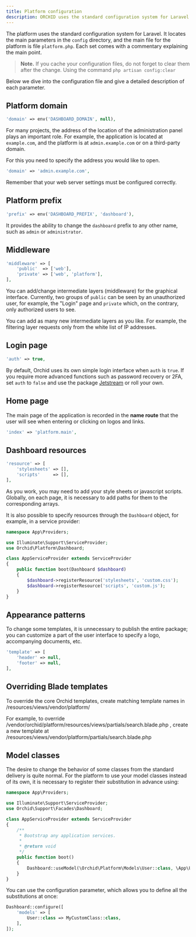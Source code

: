 ```yaml
---
title: Platform configuration
description: ORCHID uses the standard configuration system for Laravel.
---
```


The platform uses the standard configuration system for Laravel.
It locates the main parameters in the `config` directory, and the main file for the platform is
file `platform.php`. Each set comes with a commentary explaining the main point.

> **Note.** If you cache your configuration files, do not forget to clear them after the change. Using the command `php artisan config:clear`

Below we dive into the configuration file and give a detailed description of each parameter.

## Platform domain

```php
'domain' => env('DASHBOARD_DOMAIN', null),
```

For many projects, the address of the location of the administration panel plays an important role.
For example, the application is located at `example.com`, and the platform is at `admin.example.com` or on a third-party domain.

For this you need to specify the address you would like to open.

```php
'domain' => 'admin.example.com',
```
 
Remember that your web server settings must be configured correctly.


## Platform prefix


```php
'prefix' => env('DASHBOARD_PREFIX', 'dashboard'),
```
 
It provides the ability to change the `dashboard` prefix to any other name, such as `admin` or `administrator`.


## Middleware

```php
'middleware' => [
    'public'  => ['web'],
    'private' => ['web', 'platform'],
],
```

You can add/change intermediate layers (middleware) for the graphical interface.
Currently, two groups of `public` can be seen by an unauthorized user,
for example, the "Login" page and `private` which, on the contrary, only authorized users to see.


You can add as many new intermediate layers as you like.
For example, the filtering layer requests only from the white list of IP addresses.


## Login page

```php
'auth' => true,
```

By default, Orchid uses its own simple login interface when `auth` is `true`. If you require more advanced functions
such as password recovery or 2FA, set `auth` to `false` and use the package [Jetstream](https://laravel.com/docs/authentication#authentication-quickstart)
or roll your own.

## Home page

The main page of the application is recorded in the **name route** that the user will see when entering or clicking on logos and links.
```php
'index' => 'platform.main',
```

## Dashboard resources


```php
'resource' => [
    'stylesheets' => [],
    'scripts'     => [],
],
```

As you work, you may need to add your style sheets or javascript scripts.
Globally, on each page, it is necessary to add paths for them to the corresponding arrays.

It is also possible to specify resources through the `Dashboard` object, for example, in a service provider:


```php
namespace App\Providers;

use Illuminate\Support\ServiceProvider;
use Orchid\Platform\Dashboard;

class AppServiceProvider extends ServiceProvider
{
    public function boot(Dashboard $dashboard)
    {
        $dashboard->registerResource('stylesheets', 'custom.css');
        $dashboard->registerResource('scripts', 'custom.js');
    }
}
```


## Appearance patterns

To change some templates, it is unnecessary to publish the entire package; you can customize a part of the user interface to specify a logo, accompanying documents, etc.

```php
'template' => [
    'header' => null,
    'footer' => null,
],
```


## Overriding Blade templates
To override the core Orchid templates, create matching template names in /resources/views/vendor/platform/

For example, to override /vendor/orchid/platform/resources/views/partials/search.blade.php , create a new template at
/resources/views/vendor/platform/partials/search.blade.php

## Model classes

The desire to change the behavior of some classes from the standard delivery is quite normal. For the platform to use your model classes instead of its own, it is necessary to register their substitution in advance using:

```php
namespace App\Providers;

use Illuminate\Support\ServiceProvider;
use Orchid\Support\Facades\Dashboard;

class AppServiceProvider extends ServiceProvider
{
    /**
     * Bootstrap any application services.
     *
     * @return void
     */
    public function boot()
    {
        Dashboard::useModel(\Orchid\Platform\Models\User::class, \App\User::class);
    }
}
```

You can use the configuration parameter, which allows you to define all the substitutions at once:

```php
Dashboard::configure([
    'models' => [
        User::class => MyCustomClass::class,
    ],
]);
```
